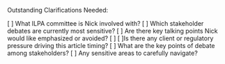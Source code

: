 Outstanding Clarifications Needed:

[ ] What ILPA committee is Nick involved with?
[ ] Which stakeholder debates are currently most sensitive?
[ ] Are there key talking points Nick would like emphasized or avoided?
[ ] [ ]Is there any client or regulatory pressure driving this article timing?
[ ] What are the key points of debate among stakeholders?
[ ] Any sensitive areas to carefully navigate?
